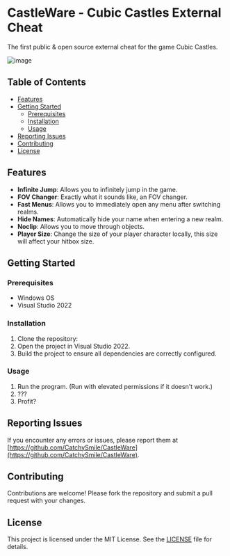 # CastleWare - Cubic Castles External Cheat

The first public & open source external cheat for the game Cubic Castles.

![image](https://github.com/user-attachments/assets/096dfcbe-9ee2-4de5-a0c8-ea7caf1eef6a)


## Table of Contents

- [Features](#features)
- [Getting Started](#getting-started)
  - [Prerequisites](#prerequisites)
  - [Installation](#installation)
  - [Usage](#usage)
- [Reporting Issues](#reporting-issues)
- [Contributing](#contributing)
- [License](#license)

## Features

- **Infinite Jump**: Allows you to infinitely jump in the game.
- **FOV Changer**: Exactly what it sounds like, an FOV changer.
- **Fast Menus**: Allows you to immediately open any menu after switching realms.
- **Hide Names**: Automatically hide your name when entering a new realm.
- **Noclip**: Allows you to move through objects.
- **Player Size**: Change the size of your player character locally, this size will affect your hitbox size.

## Getting Started

### Prerequisites

- Windows OS
- Visual Studio 2022

### Installation

1. Clone the repository:
2. Open the project in Visual Studio 2022.
3. Build the project to ensure all dependencies are correctly configured.

### Usage

1. Run the program. (Run with elevated permissions if it doesn't work.)
2. ???
3. Profit?

## Reporting Issues

If you encounter any errors or issues, please report them at [https://github.com/CatchySmile/CastleWare](https://github.com/CatchySmile/CastleWare).

## Contributing

Contributions are welcome! Please fork the repository and submit a pull request with your changes.

## License

This project is licensed under the MIT License. See the [LICENSE](LICENSE) file for details.
